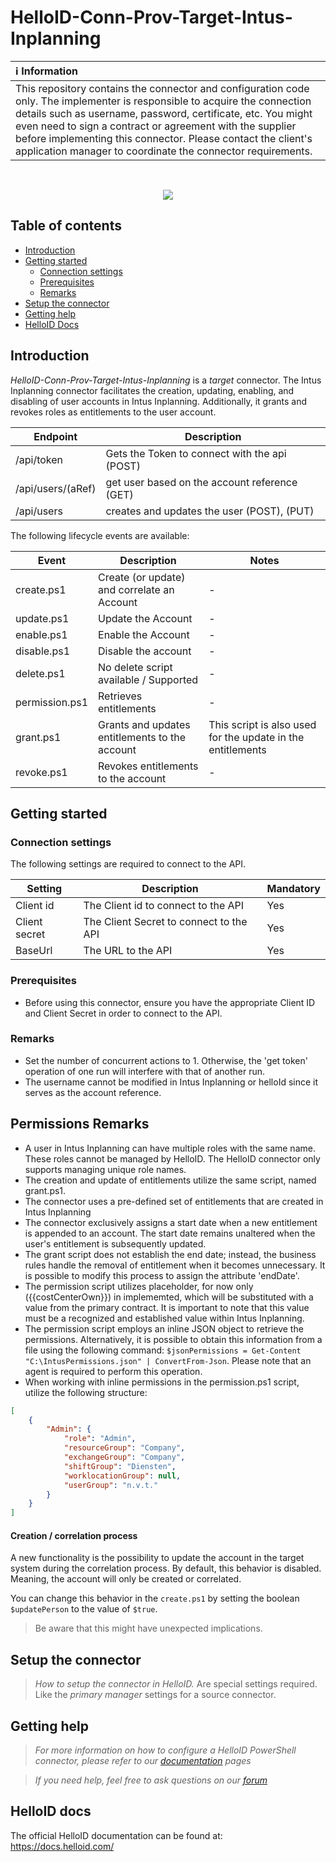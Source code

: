 # HelloID-Conn-Prov-Target-Intus-Inplanning

| :information_source: Information |
|:---------------------------|
| This repository contains the connector and configuration code only. The implementer is responsible to acquire the connection details such as username, password, certificate, etc. You might even need to sign a contract or agreement with the supplier before implementing this connector. Please contact the client's application manager to coordinate the connector requirements. |
<br />
<p align="center">
  <img src="https://www.tools4ever.nl/connector-logos/intus-logo.png">
</p>

## Table of contents

- [Introduction](#Introduction)
- [Getting started](#Getting-started)
  + [Connection settings](#Connection-settings)
  + [Prerequisites](#Prerequisites)
  + [Remarks](#Remarks)
- [Setup the connector](@Setup-The-Connector)
- [Getting help](#Getting-help)
- [HelloID Docs](#HelloID-docs)

## Introduction

_HelloID-Conn-Prov-Target-Intus-Inplanning_ is a _target_ connector. The Intus Inplanning connector facilitates the creation, updating, enabling, and disabling of user accounts in Intus Inplanning. Additionally, it grants and revokes roles as entitlements to the user account.

| Endpoint                                          | Description                                   |
| ------------------------------------------------- | --------------------------------------------- |
| /api/token                                        | Gets the Token to connect with the api (POST) |
| /api/users/$($aRef)                               | get user based on the account reference (GET) |
| /api/users                                        | creates and updates the user (POST), (PUT)    |

The following lifecycle events are available:

| Event           | Description                                     | Notes                                                       |
|-----------------|-------------------------------------------------|------------------------------------------------------------ |
| create.ps1      | Create (or update) and correlate an Account     | -                                                           |
| update.ps1      | Update the Account                              | -                                                           |
| enable.ps1      | Enable the Account                              | -                                                           |
| disable.ps1     | Disable the account                             | -                                                           |
| delete.ps1      | No delete script available / Supported          | -                                                           |
| permission.ps1  | Retrieves entitlements                          | -                                                           |
| grant.ps1       | Grants and updates entitlements to the account  | This script is also used for the update in the entitlements |
| revoke.ps1      | Revokes entitlements to the account             | -                                                           |


## Getting started

### Connection settings

The following settings are required to connect to the API.

| Setting       | Description                             | Mandatory   |
| ------------- | --------------------------------------- | ----------- |
| Client id     | The Client id to connect to the API     | Yes         |
| Client secret | The Client Secret to connect to the API | Yes         |
| BaseUrl       | The URL to the API                      | Yes         |

### Prerequisites
 - Before using this connector, ensure you have the appropriate Client ID and Client Secret in order to connect to the API.

### Remarks
- Set the number of concurrent actions to 1. Otherwise, the 'get token' operation of one run will interfere with that of another run.
- The username cannot be modified in Intus Inplanning or helloId since it serves as the account reference.

## Permissions Remarks
- A user in Intus Inplanning can have multiple roles with the same name. These roles cannot be managed by HelloID. The HelloID connector only supports managing unique role names.
- The creation and update of entitlements utilize the same script, named grant.ps1.
- The connector uses a pre-defined set of entitlements that are created in Intus Inplanning
- The connector exclusively assigns a start date when a new entitlement is appended to an account. The start date remains unaltered when the user's entitlement is subsequently updated.
- The grant script does not establish the end date; instead, the business rules handle the removal of entitlement when it becomes unnecessary. It is possible to modify this process to assign the attribute 'endDate'.
- The permission script utilizes placeholder, for now only ({{costCenterOwn}}) in implememted, which will be substituted with a value from the primary contract. It is important to note that this value must be a recognized and established value within Intus Inplanning.
- The permission script employs an inline JSON object to retrieve the permissions. Alternatively, it is possible to obtain this information from a file using the following command: ```$jsonPermissions = Get-Content "C:\IntusPermissions.json" | ConvertFrom-Json```. Please note that an agent is required to perform this operation.
- When working with inline permissions in the permission.ps1 script, utilize the following structure:


```JSON
[
    {
        "Admin": {
            "role": "Admin",
            "resourceGroup": "Company",
            "exchangeGroup": "Company",
            "shiftGroup": "Diensten",
            "worklocationGroup": null,
            "userGroup": "n.v.t."
        }
    }
]
```

#### Creation / correlation process

A new functionality is the possibility to update the account in the target system during the correlation process. By default, this behavior is disabled. Meaning, the account will only be created or correlated.

You can change this behavior in the `create.ps1` by setting the boolean `$updatePerson` to the value of `$true`.

> Be aware that this might have unexpected implications.

## Setup the connector

> _How to setup the connector in HelloID._ Are special settings required. Like the _primary manager_ settings for a source connector.

## Getting help

> _For more information on how to configure a HelloID PowerShell connector, please refer to our [documentation](https://docs.helloid.com/hc/en-us/articles/360012558020-Configure-a-custom-PowerShell-target-system) pages_

> _If you need help, feel free to ask questions on our [forum](https://forum.helloid.com/forum/helloid-connectors/provisioning/1481-helloid-conn-prov-target-intus)_

## HelloID docs

The official HelloID documentation can be found at: https://docs.helloid.com/
